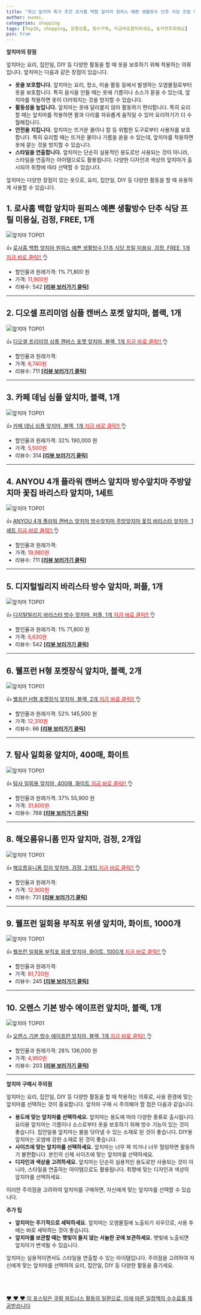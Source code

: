 ```yaml
---
title: "최신 앞치마 특가 추천 로사홈 백합 앞치마 원피스 예쁜 생활방수 단추 식당 프릴 미용실, 검정, FREE, 1개 비교 장점"
author: eunmi.
categories: shopping
tags: [Top10, shopping, 유행상품, 필수구매, 지금바로클릭하세요, 놓치면후회해요]
pin: true
---
```

**앞치마의 장점**

앞치마는 요리, 집안일, DIY 등 다양한 활동을 할 때 옷을 보호하기 위해 착용하는 의류입니다. 앞치마는 다음과 같은 장점이 있습니다.

* **옷을 보호합니다.** 앞치마는 요리, 청소, 미술 활동 등에서 발생하는 오염물질로부터 옷을 보호합니다. 특히 음식을 만들 때는 옷에 기름이나 소스가 묻을 수 있는데, 앞치마를 착용하면 옷이 더러워지는 것을 방지할 수 있습니다.
* **활동성을 높입니다.** 앞치마는 옷에 달라붙지 않아 활동하기 편리합니다. 특히 요리할 때는 앞치마를 착용하면 팔과 다리를 자유롭게 움직일 수 있어 요리하기가 더 수월해집니다.
* **안전을 지킵니다.** 앞치마는 뜨거운 물이나 칼 등 위험한 도구로부터 사용자를 보호합니다. 특히 요리할 때는 뜨거운 물이나 기름을 쏟을 수 있는데, 앞치마를 착용하면 옷에 묻는 것을 방지할 수 있습니다.
* **스타일을 연출합니다.** 앞치마는 단순히 실용적인 용도로만 사용되는 것이 아니라, 스타일을 연출하는 아이템으로도 활용됩니다. 다양한 디자인과 색상의 앞치마가 출시되어 취향에 따라 선택할 수 있습니다.

앞치마는 다양한 장점이 있는 옷으로, 요리, 집안일, DIY 등 다양한 활동을 할 때 유용하게 사용할 수 있습니다.

   

## 1. 로사홈 백합 앞치마 원피스 예쁜 생활방수 단추 식당 프릴 미용실, 검정, FREE, 1개

![앞치마 TOP01](https://thumbnail10.coupangcdn.com/thumbnails/remote/230x230ex/image/vendor_inventory/bf7f/ac1cb663d5aaec5b9932349525eb7c0f425c76cca936a85bc1373b62b46a.jpg)


👍 [로사홈 백합 앞치마 원피스 예쁜 생활방수 단추 식당 프릴 미용실, 검정, FREE, 1개 <font color=red> 지금 바로 클릭!! </font> ](https://link.coupang.com/re/AFFSDP?lptag=AF3617701&subid=GithubCoopas&pageKey=5541942960&traceid=V0-153&itemId=8730975955&vendorItemId=75166511106) 👌 


- 할인율과 원래가격: 1%  71,800   원
- 가격: <span style='color:red'>11,900원</span>
- 리뷰수: 542  [**[리뷰 보러가기 클릭]**](https://link.coupang.com/re/AFFSDP?lptag=AF3617701&subid=GithubCoopas&pageKey=5541942960&traceid=V0-153&itemId=8730975955&vendorItemId=75166511106)

---


   

## 2. 디오셀 프리미엄 심플 캔버스 포켓 앞치마, 블랙, 1개

![앞치마 TOP01](https://thumbnail7.coupangcdn.com/thumbnails/remote/230x230ex/image/retail/images/9520408818532247-ce722b06-7f41-4166-b5a4-29f3106ca07a.jpg)


👍 [디오셀 프리미엄 심플 캔버스 포켓 앞치마, 블랙, 1개 <font color=red> 지금 바로 클릭!! </font> ](https://link.coupang.com/re/AFFSDP?lptag=AF3617701&subid=GithubCoopas&pageKey=7110400280&traceid=V0-153&itemId=17773505321&vendorItemId=78530288061) 👌 


- 할인율과 원래가격: 
- 가격: <span style='color:red'>8,740원</span>
- 리뷰수: 711  [**[리뷰 보러가기 클릭]**](https://link.coupang.com/re/AFFSDP?lptag=AF3617701&subid=GithubCoopas&pageKey=7110400280&traceid=V0-153&itemId=17773505321&vendorItemId=78530288061)

---


   

## 3. 카페 데님 심플 앞치마, 블랙, 1개

![앞치마 TOP01](https://thumbnail7.coupangcdn.com/thumbnails/remote/230x230ex/image/retail/images/2021/05/27/18/1/c21284c0-8abb-4fff-a94a-c20a75a4c7c9.jpg)


👍 [카페 데님 심플 앞치마, 블랙, 1개 <font color=red> 지금 바로 클릭!! </font> ](https://link.coupang.com/re/AFFSDP?lptag=AF3617701&subid=GithubCoopas&pageKey=5581660993&traceid=V0-153&itemId=8922477059&vendorItemId=76209065112) 👌 


- 할인율과 원래가격: 32%  190,000   원
- 가격: <span style='color:red'>5,500원</span>
- 리뷰수: 314  [**[리뷰 보러가기 클릭]**](https://link.coupang.com/re/AFFSDP?lptag=AF3617701&subid=GithubCoopas&pageKey=5581660993&traceid=V0-153&itemId=8922477059&vendorItemId=76209065112)

---


   

## 4. ANYOU 4개 플라워 캔버스 앞치마 방수앞치마 주방앞치마 꽃집 바리스타 앞치마, 1세트

![앞치마 TOP01](https://thumbnail7.coupangcdn.com/thumbnails/remote/230x230ex/image/vendor_inventory/f8c9/9459379f8edbf78051cd66132a5ef7b2db8436954ce41c2633058214996d.jpg)


👍 [ANYOU 4개 플라워 캔버스 앞치마 방수앞치마 주방앞치마 꽃집 바리스타 앞치마, 1세트 <font color=red> 지금 바로 클릭!! </font> ](https://link.coupang.com/re/AFFSDP?lptag=AF3617701&subid=GithubCoopas&pageKey=7173035726&traceid=V0-153&itemId=18075560662&vendorItemId=87246380867) 👌 


- 할인율과 원래가격: 
- 가격: <span style='color:red'>19,980원</span>
- 리뷰수: 711  [**[리뷰 보러가기 클릭]**](https://link.coupang.com/re/AFFSDP?lptag=AF3617701&subid=GithubCoopas&pageKey=7173035726&traceid=V0-153&itemId=18075560662&vendorItemId=87246380867)

---


   

## 5. 디지털빌리지 바리스타 방수 앞치마, 퍼플, 1개

![앞치마 TOP01](https://thumbnail7.coupangcdn.com/thumbnails/remote/230x230ex/image/retail/images/2021/05/25/18/1/d3c136e1-a7c8-4eb3-abd1-2001af138664.jpg)


👍 [디지털빌리지 바리스타 방수 앞치마, 퍼플, 1개 <font color=red> 지금 바로 클릭!! </font> ](https://link.coupang.com/re/AFFSDP?lptag=AF3617701&subid=GithubCoopas&pageKey=5569383790&traceid=V0-153&itemId=8864021355&vendorItemId=76150724058) 👌 


- 할인율과 원래가격: 1%  71,800   원
- 가격: <span style='color:red'>6,630원</span>
- 리뷰수: 542  [**[리뷰 보러가기 클릭]**](https://link.coupang.com/re/AFFSDP?lptag=AF3617701&subid=GithubCoopas&pageKey=5569383790&traceid=V0-153&itemId=8864021355&vendorItemId=76150724058)

---


   

## 6. 웰프런 H형 포켓장식 앞치마, 블랙, 2개

![앞치마 TOP01](https://thumbnail7.coupangcdn.com/thumbnails/remote/230x230ex/image/retail/images/2022/11/28/15/5/c67f7a7c-9fb5-423d-8e03-b503e4c542e4.jpg)


👍 [웰프런 H형 포켓장식 앞치마, 블랙, 2개 <font color=red> 지금 바로 클릭!! </font> ](https://link.coupang.com/re/AFFSDP?lptag=AF3617701&subid=GithubCoopas&pageKey=6954082736&traceid=V0-153&itemId=16906460180&vendorItemId=84084567508) 👌 


- 할인율과 원래가격: 52%  145,500   원
- 가격: <span style='color:red'>12,310원</span>
- 리뷰수: 66  [**[리뷰 보러가기 클릭]**](https://link.coupang.com/re/AFFSDP?lptag=AF3617701&subid=GithubCoopas&pageKey=6954082736&traceid=V0-153&itemId=16906460180&vendorItemId=84084567508)

---


   

## 7. 탐사 일회용 앞치마, 400매, 화이트

![앞치마 TOP01](https://thumbnail7.coupangcdn.com/thumbnails/remote/230x230ex/image/retail/images/816798224931275-8c22e3f3-475c-4be7-8588-91dc6c9f362a.jpg)


👍 [탐사 일회용 앞치마, 400매, 화이트 <font color=red> 지금 바로 클릭!! </font> ](https://link.coupang.com/re/AFFSDP?lptag=AF3617701&subid=GithubCoopas&pageKey=6804782981&traceid=V0-153&itemId=16078194252&vendorItemId=83277212396) 👌 


- 할인율과 원래가격: 37%  55,900   원
- 가격: <span style='color:red'>31,600원</span>
- 리뷰수: 768  [**[리뷰 보러가기 클릭]**](https://link.coupang.com/re/AFFSDP?lptag=AF3617701&subid=GithubCoopas&pageKey=6804782981&traceid=V0-153&itemId=16078194252&vendorItemId=83277212396)

---


   

## 8. 해오름유니폼 민자 앞치마, 검정, 2개입

![앞치마 TOP01](https://thumbnail9.coupangcdn.com/thumbnails/remote/230x230ex/image/retail/images/1862400086281821-de493b28-0d67-40ca-8265-d77464f71160.jpg)


👍 [해오름유니폼 민자 앞치마, 검정, 2개입 <font color=red> 지금 바로 클릭!! </font> ](https://link.coupang.com/re/AFFSDP?lptag=AF3617701&subid=GithubCoopas&pageKey=25917330&traceid=V0-153&itemId=642211429&vendorItemId=4673995525) 👌 


- 할인율과 원래가격: 
- 가격: <span style='color:red'>12,900원</span>
- 리뷰수: 731  [**[리뷰 보러가기 클릭]**](https://link.coupang.com/re/AFFSDP?lptag=AF3617701&subid=GithubCoopas&pageKey=25917330&traceid=V0-153&itemId=642211429&vendorItemId=4673995525)

---


   

## 9. 웰프런 일회용 부직포 위생 앞치마, 화이트, 1000개

![앞치마 TOP01](https://thumbnail7.coupangcdn.com/thumbnails/remote/230x230ex/image/retail/images/4418134300527842-15c24048-681b-4f3e-928c-2cc76576c4f3.jpg)


👍 [웰프런 일회용 부직포 위생 앞치마, 화이트, 1000개 <font color=red> 지금 바로 클릭!! </font> ](https://link.coupang.com/re/AFFSDP?lptag=AF3617701&subid=GithubCoopas&pageKey=2080395184&traceid=V0-153&itemId=16494449519&vendorItemId=83682214301) 👌 


- 할인율과 원래가격: 
- 가격: <span style='color:red'>81,720원</span>
- 리뷰수: 245  [**[리뷰 보러가기 클릭]**](https://link.coupang.com/re/AFFSDP?lptag=AF3617701&subid=GithubCoopas&pageKey=2080395184&traceid=V0-153&itemId=16494449519&vendorItemId=83682214301)

---


   

## 10. 오렌스 기본 방수 에이프런 앞치마, 블랙, 1개

![앞치마 TOP01](https://thumbnail6.coupangcdn.com/thumbnails/remote/230x230ex/image/rs_quotation_api/hrvstiox/312c3a0dfb094428831e014251792c69.jpg)


👍 [오렌스 기본 방수 에이프런 앞치마, 블랙, 1개 <font color=red> 지금 바로 클릭!! </font> ](https://link.coupang.com/re/AFFSDP?lptag=AF3617701&subid=GithubCoopas&pageKey=7355570401&traceid=V0-153&itemId=18938668929&vendorItemId=86065209603) 👌 


- 할인율과 원래가격: 28%  136,000   원
- 가격: <span style='color:red'>4,950원</span>
- 리뷰수: 203  [**[리뷰 보러가기 클릭]**](https://link.coupang.com/re/AFFSDP?lptag=AF3617701&subid=GithubCoopas&pageKey=7355570401&traceid=V0-153&itemId=18938668929&vendorItemId=86065209603)

---
**앞치마 구매시 주의점**

앞치마는 요리, 집안일, DIY 등 다양한 활동을 할 때 착용하는 의류로, 사용 환경에 맞는 앞치마를 선택하는 것이 중요합니다. 앞치마 구매 시 주의해야 할 점은 다음과 같습니다.

* **용도에 맞는 앞치마를 선택하세요.** 앞치마는 용도에 따라 다양한 종류로 출시됩니다. 요리용 앞치마는 기름이나 소스로부터 옷을 보호하기 위해 방수 기능이 있는 것이 좋습니다. 집안일용 앞치마는 물을 닦아낼 수 있는 소재로 된 것이 좋습니다. DIY용 앞치마는 오염에 강한 소재로 된 것이 좋습니다.
* **사이즈에 맞는 앞치마를 선택하세요.** 앞치마는 너무 꽉 끼거나 너무 헐렁하면 활동하기 불편합니다. 본인의 신체 사이즈에 맞는 앞치마를 선택하세요.
* **디자인과 색상을 고려하세요.** 앞치마는 단순히 실용적인 용도로만 사용되는 것이 아니라, 스타일을 연출하는 아이템으로도 활용됩니다. 취향에 맞는 디자인과 색상의 앞치마를 선택하세요.

이러한 주의점을 고려하여 앞치마를 구매하면, 자신에게 맞는 앞치마를 선택할 수 있습니다.

**추가 팁**

* **앞치마는 주기적으로 세탁하세요.** 앞치마는 오염물질에 노출되기 쉬우므로, 사용 후에는 바로 세탁하는 것이 좋습니다.
* **앞치마를 보관할 때는 햇빛이 들지 않는 서늘한 곳에 보관하세요.** 햇빛에 노출되면 앞치마가 변색될 수 있습니다.

앞치마는 실용적이면서도 스타일을 연출할 수 있는 아이템입니다. 주의점을 고려하여 자신에게 맞는 앞치마를 선택하여 요리, 집안일, DIY 등 다양한 활동을 즐기세요.<br><br><br><br><br> [ ❤ ❤ ❤ 이 포스팅은 쿠팡 파트너스 활동의 일환으로, 이에 따른 일정액의 수수료를 제공받습니다](https://link.coupang.com/a/bcEFyh)